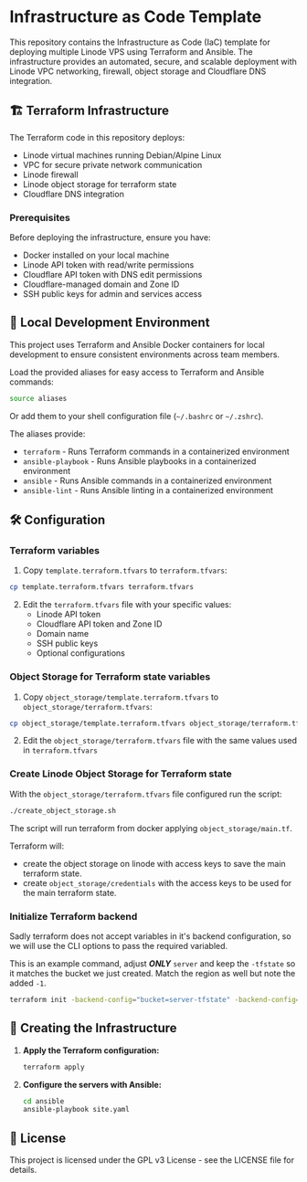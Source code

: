 # Infrastructure as Code Template

This repository contains the Infrastructure as Code (IaC) template for deploying multiple Linode VPS using Terraform and Ansible. The infrastructure provides an automated, secure, and scalable deployment with Linode VPC networking, firewall, object storage and Cloudflare DNS integration.

## 🏗️ Terraform Infrastructure

The Terraform code in this repository deploys:

- Linode virtual machines running Debian/Alpine Linux
- VPC for secure private network communication
- Linode firewall
- Linode object storage for terraform state
- Cloudflare DNS integration

### Prerequisites

Before deploying the infrastructure, ensure you have:

- Docker installed on your local machine
- Linode API token with read/write permissions
- Cloudflare API token with DNS edit permissions
- Cloudflare-managed domain and Zone ID
- SSH public keys for admin and services access

## 🐳 Local Development Environment

This project uses Terraform and Ansible Docker containers for local development to ensure consistent environments across team members.

Load the provided aliases for easy access to Terraform and Ansible commands:

```bash
source aliases
```

Or add them to your shell configuration file (`~/.bashrc` or `~/.zshrc`).

The aliases provide:

- `terraform` - Runs Terraform commands in a containerized environment
- `ansible-playbook` - Runs Ansible playbooks in a containerized environment
- `ansible` - Runs Ansible commands in a containerized environment
- `ansible-lint` - Runs Ansible linting in a containerized environment

## 🛠️ Configuration

### Terraform variables

1. Copy `template.terraform.tfvars` to `terraform.tfvars`:

```bash
cp template.terraform.tfvars terraform.tfvars
```

2. Edit the `terraform.tfvars` file with your specific values:
   - Linode API token
   - Cloudflare API token and Zone ID
   - Domain name
   - SSH public keys
   - Optional configurations

### Object Storage for Terraform state variables

1. Copy `object_storage/template.terraform.tfvars` to `object_storage/terraform.tfvars`:

```bash
cp object_storage/template.terraform.tfvars object_storage/terraform.tfvars
```

2. Edit the `object_storage/terraform.tfvars` file with the same values used in `terraform.tfvars`

### Create Linode Object Storage for Terraform state

With the `object_storage/terraform.tfvars` file configured run the script:

```bash
./create_object_storage.sh
```

The script will run terraform from docker applying `object_storage/main.tf`.

Terraform will:
   - create the object storage on linode with access keys to save the main terraform state.
   - create `object_storage/credentials` with the access keys to be used for the main terraform state.

### Initialize Terraform backend

Sadly terraform does not accept variables in it's backend configuration, so we will use the CLI options to pass the required variabled.

This is an example command, adjust ***ONLY*** `server` and keep the `-tfstate` so it matches the bucket we just created. Match the region as well but note the added `-1`.

```bash
terraform init -backend-config="bucket=server-tfstate" -backend-config="region=us-lax-1" -backend-config="endpoint=https://us-lax-1.linodeobjects.com"
```

## 🚀 Creating the Infrastructure

1. **Apply the Terraform configuration:**
   ```bash
   terraform apply
   ```

2. **Configure the servers with Ansible:**
   ```bash
   cd ansible
   ansible-playbook site.yaml
   ```

## 📝 License

This project is licensed under the GPL v3 License - see the LICENSE file for details.
